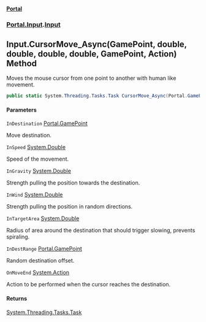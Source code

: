 #### [Portal](index.md 'index')
### [Portal.Input](Portal.Input.md 'Portal.Input').[Input](Portal.Input.Input.md 'Portal.Input.Input')

## Input.CursorMove_Async(GamePoint, double, double, double, double, GamePoint, Action) Method

Moves the mouse cursor from one point to another with human like movement.

```csharp
public static System.Threading.Tasks.Task CursorMove_Async(Portal.GamePoint InDestination, double InSpeed, double InGravity, double InWind, double InTargetArea, Portal.GamePoint InDestRange, System.Action? OnMoveEnd=null);
```
#### Parameters

<a name='Portal.Input.Input.CursorMove_Async(Portal.GamePoint,double,double,double,double,Portal.GamePoint,System.Action).InDestination'></a>

`InDestination` [Portal.GamePoint](https://docs.microsoft.com/en-us/dotnet/api/Portal.GamePoint 'Portal.GamePoint')

Move destination.

<a name='Portal.Input.Input.CursorMove_Async(Portal.GamePoint,double,double,double,double,Portal.GamePoint,System.Action).InSpeed'></a>

`InSpeed` [System.Double](https://docs.microsoft.com/en-us/dotnet/api/System.Double 'System.Double')

Speed of the movement.

<a name='Portal.Input.Input.CursorMove_Async(Portal.GamePoint,double,double,double,double,Portal.GamePoint,System.Action).InGravity'></a>

`InGravity` [System.Double](https://docs.microsoft.com/en-us/dotnet/api/System.Double 'System.Double')

Strength pulling the position towards the destination.

<a name='Portal.Input.Input.CursorMove_Async(Portal.GamePoint,double,double,double,double,Portal.GamePoint,System.Action).InWind'></a>

`InWind` [System.Double](https://docs.microsoft.com/en-us/dotnet/api/System.Double 'System.Double')

Strength pulling the position in random directions.

<a name='Portal.Input.Input.CursorMove_Async(Portal.GamePoint,double,double,double,double,Portal.GamePoint,System.Action).InTargetArea'></a>

`InTargetArea` [System.Double](https://docs.microsoft.com/en-us/dotnet/api/System.Double 'System.Double')

Radius of area around the destination that should trigger slowing, prevents spiraling.

<a name='Portal.Input.Input.CursorMove_Async(Portal.GamePoint,double,double,double,double,Portal.GamePoint,System.Action).InDestRange'></a>

`InDestRange` [Portal.GamePoint](https://docs.microsoft.com/en-us/dotnet/api/Portal.GamePoint 'Portal.GamePoint')

Random destination offset.

<a name='Portal.Input.Input.CursorMove_Async(Portal.GamePoint,double,double,double,double,Portal.GamePoint,System.Action).OnMoveEnd'></a>

`OnMoveEnd` [System.Action](https://docs.microsoft.com/en-us/dotnet/api/System.Action 'System.Action')

Action to be performed when the cursor reaches the destination.

#### Returns
[System.Threading.Tasks.Task](https://docs.microsoft.com/en-us/dotnet/api/System.Threading.Tasks.Task 'System.Threading.Tasks.Task')